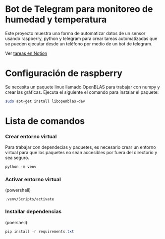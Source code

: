 # Bot de Telegram para monitoreo de humedad y temperatura

Este proyecto muestra una forma de automatizar datos de un sensor usando raspberry, python y telegram para crear tareas automatizadas que se pueden ejecutar desde un teléfono por medio de un bot de telegram.

Ver [tareas en Notion](https://malachite-clock-422.notion.site/Smart-home-Raspberry-bot-d060d796ccdd4b58a55fde02253e6614?pvs=74)

# Configuración de raspberry
Se necesita un paquete linux llamado OpenBLAS para trabajar con numpy y crear las gráficas. Ejecuta el siguiente el comando para instalar el paquete:
```bash
sudo apt-get install libopenblas-dev
```

# Lista de comandos

### Crear entorno virtual 
Para  trabajar con dependecias y paquetes, es necesario crear un entorno virtual para que los paquetes no sean accesibles por fuera del directorio y sea seguro.

```powershell
python -m venv
```

### Activar entorno virtual

(powershell)
```powershel
.venv/Scripts/activate
```

### Installar dependencias
(poershell)
```powershell
pip install -r requirements.txt

```
